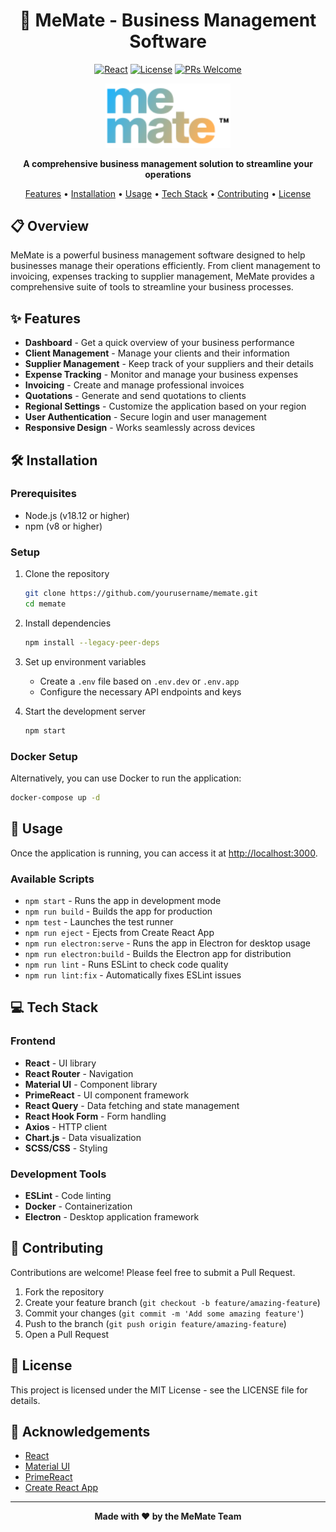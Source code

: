 <div align="center">

# 🚀 MeMate - Business Management Software

[![React](https://img.shields.io/badge/React-18.3.1-blue.svg)](https://reactjs.org/)
[![License](https://img.shields.io/badge/License-MIT-green.svg)](LICENSE)
[![PRs Welcome](https://img.shields.io/badge/PRs-welcome-brightgreen.svg)](CONTRIBUTING.md)

<p align="center">
  <img src="public/logo.svg" alt="MeMate Logo" width="200"/>
</p>

**A comprehensive business management solution to streamline your operations**

[Features](#features) • [Installation](#installation) • [Usage](#usage) • [Tech Stack](#tech-stack) • [Contributing](#contributing) • [License](#license)

</div>

## 📋 Overview

MeMate is a powerful business management software designed to help businesses manage their operations efficiently. From client management to invoicing, expenses tracking to supplier management, MeMate provides a comprehensive suite of tools to streamline your business processes.

## ✨ Features

- **Dashboard** - Get a quick overview of your business performance
- **Client Management** - Manage your clients and their information
- **Supplier Management** - Keep track of your suppliers and their details
- **Expense Tracking** - Monitor and manage your business expenses
- **Invoicing** - Create and manage professional invoices
- **Quotations** - Generate and send quotations to clients
- **Regional Settings** - Customize the application based on your region
- **User Authentication** - Secure login and user management
- **Responsive Design** - Works seamlessly across devices

## 🛠️ Installation

### Prerequisites

- Node.js (v18.12 or higher)
- npm (v8 or higher)

### Setup

1. Clone the repository
   ```bash
   git clone https://github.com/yourusername/memate.git
   cd memate
   ```

2. Install dependencies
   ```bash
   npm install --legacy-peer-deps
   ```

3. Set up environment variables
   - Create a `.env` file based on `.env.dev` or `.env.app`
   - Configure the necessary API endpoints and keys

4. Start the development server
   ```bash
   npm start
   ```

### Docker Setup

Alternatively, you can use Docker to run the application:

```bash
docker-compose up -d
```

## 🚀 Usage

Once the application is running, you can access it at [http://localhost:3000](http://localhost:3000).

### Available Scripts

- `npm start` - Runs the app in development mode
- `npm run build` - Builds the app for production
- `npm test` - Launches the test runner
- `npm run eject` - Ejects from Create React App
- `npm run electron:serve` - Runs the app in Electron for desktop usage
- `npm run electron:build` - Builds the Electron app for distribution
- `npm run lint` - Runs ESLint to check code quality
- `npm run lint:fix` - Automatically fixes ESLint issues

## 💻 Tech Stack

### Frontend
- **React** - UI library
- **React Router** - Navigation
- **Material UI** - Component library
- **PrimeReact** - UI component framework
- **React Query** - Data fetching and state management
- **React Hook Form** - Form handling
- **Axios** - HTTP client
- **Chart.js** - Data visualization
- **SCSS/CSS** - Styling

### Development Tools
- **ESLint** - Code linting
- **Docker** - Containerization
- **Electron** - Desktop application framework

## 🤝 Contributing

Contributions are welcome! Please feel free to submit a Pull Request.

1. Fork the repository
2. Create your feature branch (`git checkout -b feature/amazing-feature`)
3. Commit your changes (`git commit -m 'Add some amazing feature'`)
4. Push to the branch (`git push origin feature/amazing-feature`)
5. Open a Pull Request

## 📄 License

This project is licensed under the MIT License - see the LICENSE file for details.

## 🙏 Acknowledgements

- [React](https://reactjs.org/)
- [Material UI](https://mui.com/)
- [PrimeReact](https://primereact.org/)
- [Create React App](https://create-react-app.dev/)

---

<div align="center">

**Made with ❤️ by the MeMate Team**

</div>